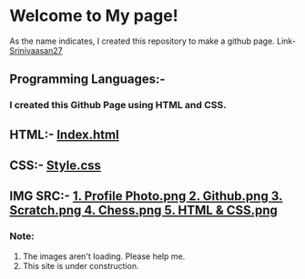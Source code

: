 # Welcome to My page!
As the name indicates, I created this repository to make a github page. Link- <a href="https://srinivaasan27.github.io/" target="_blank">Srinivaasan27</a>
## Programming Languages:-
### I created this Github Page using HTML and CSS.
## HTML:- <a href="https://github.com/Srinivaasan27/Srinivaasan27.github.io/blob/main/index.html" target="_blank">Index.html</a>

## CSS:- <a href="https://github.com/Srinivaasan27/Srinivaasan27.github.io/blob/main/style.css" target="_blank">Style.css</a>

## IMG SRC:- <a href="https://github.com/Srinivaasan27/Srinivaasan27.github.io/blob/main/Profile%20Photo.PNG" target="_blank">1. Profile Photo.png </a><a href="https://github.com/Srinivaasan27/Srinivaasan27.github.io/blob/main/Github.PNG" target="_blank">2. Github.png </a><a href="https://github.com/Srinivaasan27/Srinivaasan27.github.io/blob/main/Scratch.PNG" target="_blank">3. Scratch.png </a><a href="https://github.com/Srinivaasan27/Srinivaasan27.github.io/blob/main/Chess.PNG" target="_blank">4. Chess.png </a><a href="https://github.com/Srinivaasan27/Srinivaasan27.github.io/blob/main/HTML%26CSS.PNG" target="_blank">5. HTML & CSS.png </a>
### Note: 
1) The images aren't loading. Please help me.
2) This site is under construction.

